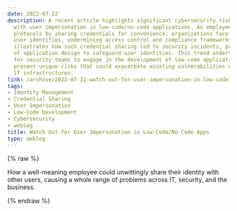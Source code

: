 ```yaml
---
date: 2022-07-22
description: A recent article highlights significant cybersecurity risks associated
  with user impersonation in low-code/no-code applications. As employees bypass security
  protocols by sharing credentials for convenience, organizations face compromised
  user identities, undermining access control and compliance frameworks. A case study
  illustrates how such credential sharing led to security incidents, prompting a reevaluation
  of application design to safeguard user identities. This trend underscores the necessity
  for security teams to engage in the development of low-code applications, as they
  present unique risks that could exacerbate existing vulnerabilities within enterprise
  IT infrastructures.
link: /archive/2022-07-22-watch-out-for-user-impersonation-in-low-code-no-code-apps
tags:
- Identity Management
- Credential Sharing
- User Impersonation
- Low-Code Development
- Cybersecurity
- weblog
title: Watch Out for User Impersonation in Low-Code/No-Code Apps
type: weblog
---
```

{% raw %}

How a well-meaning employee could unwittingly share their identity with other users, causing a whole range of problems across IT, security, and the business.

{% endraw %}
